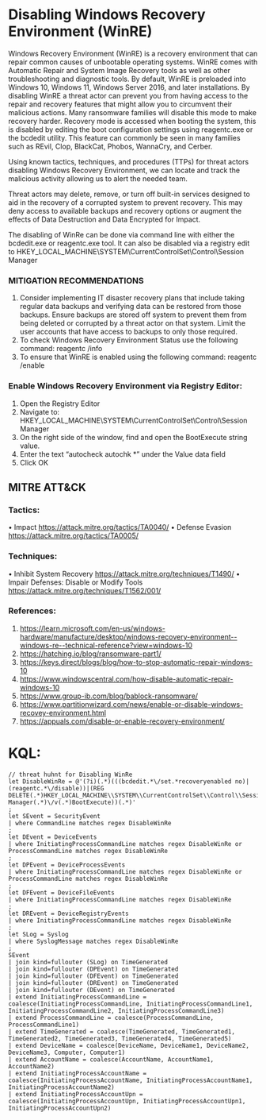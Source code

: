 # Disabling Windows Recovery Environment (WinRE)
Windows Recovery Environment (WinRE) is a recovery environment that can repair common causes of unbootable operating systems. WinRE comes with Automatic Repair and System Image Recovery tools as well as other troubleshooting and diagnostic tools. By default, WinRE is preloaded into Windows 10, Windows 11, Windows Server 2016, and later installations. By disabling WinRE a threat actor can prevent you from having access to the repair and recovery features that might allow you to circumvent their malicious actions. Many ransomware families will disable this mode to make recovery harder. Recovery mode is accessed when booting the system, this is disabled by editing the boot configuration settings using reagentc.exe or the bcdedit utility. This feature can commonly be seen in many families such as REvil, Clop, BlackCat, Phobos, WannaCry, and Cerber.

Using known tactics, techniques, and procedures (TTPs) for threat actors disabling Windows Recovery Environment, we can locate and track the malicious activity allowing us to alert the needed team. 

Threat actors may delete, remove, or turn off built-in services designed to aid in the recovery of a corrupted system to prevent recovery. This may deny access to available backups and recovery options or augment the effects of Data Destruction and Data Encrypted for Impact.

The disabling of WinRe can be done via command line with either the bcdedit.exe or reagentc.exe tool. It can also be disabled via a registry edit to HKEY_LOCAL_MACHINE\SYSTEM\CurrentControlSet\Control\Session Manager 

### MITIGATION RECOMMENDATIONS
1. Consider implementing IT disaster recovery plans that include taking regular data backups and verifying data can be restored from those backups. Ensure backups are stored off system to prevent them from being deleted or corrupted by a threat actor on that system. Limit the user accounts that have access to backups to only those required. 
2. To check Windows Recovery Environment Status use the following command: reagentc /info
3. To ensure that WinRE is enabled using the following command: reagentc /enable

### Enable Windows Recovery Environment via Registry Editor:
1.	Open the Registry Editor 
2.	Navigate to: HKEY_LOCAL_MACHINE\SYSTEM\CurrentControlSet\Control\Session Manager
3.	On the right side of the window, find and open the BootExecute string value. 
4.	Enter the text “autocheck autochk *” under the Value data field 
5.	Click OK

## MITRE ATT&CK
### Tactics:
•	Impact https://attack.mitre.org/tactics/TA0040/ 
•	Defense Evasion https://attack.mitre.org/tactics/TA0005/ 

### Techniques:
•	Inhibit System Recovery https://attack.mitre.org/techniques/T1490/ 
•	Impair Defenses: Disable or Modify Tools https://attack.mitre.org/techniques/T1562/001/ 

### References:
1.	https://learn.microsoft.com/en-us/windows-hardware/manufacture/desktop/windows-recovery-environment--windows-re--technical-reference?view=windows-10 
2.	https://hatching.io/blog/ransomware-part1/ 
3.	https://keys.direct/blogs/blog/how-to-stop-automatic-repair-windows-10 
4.	https://www.windowscentral.com/how-disable-automatic-repair-windows-10 
5.	https://www.group-ib.com/blog/bablock-ransomware/ 
6.	https://www.partitionwizard.com/news/enable-or-disable-windows-recovey-environment.html 
7.	https://appuals.com/disable-or-enable-recovery-environment/

# KQL:
```kql
// threat huhnt for Disabling WinRe
let DisableWinRe = @'(?i)(.*)(((bcdedit.*\/set.*recoveryenabled no)|(reagentc.*\/disable))|(REG DELETE(.*)HKEY_LOCAL_MACHINE\\SYSTEM\\CurrentControlSet\\Control\\Session Manager(.*)\/v(.*)BootExecute))(.*)'
; 
let SEvent = SecurityEvent
| where CommandLine matches regex DisableWinRe
;
let DEvent = DeviceEvents
| where InitiatingProcessCommandLine matches regex DisableWinRe or ProcessCommandLine matches regex DisableWinRe 
;
let DPEvent = DeviceProcessEvents
| where InitiatingProcessCommandLine matches regex DisableWinRe or ProcessCommandLine matches regex DisableWinRe 
;
let DFEvent = DeviceFileEvents
| where InitiatingProcessCommandLine matches regex DisableWinRe 
;
let DREvent = DeviceRegistryEvents
| where InitiatingProcessCommandLine matches regex DisableWinRe 
;
let SLog = Syslog
| where SyslogMessage matches regex DisableWinRe
; 
SEvent
| join kind=fullouter (SLog) on TimeGenerated
| join kind=fullouter (DPEvent) on TimeGenerated
| join kind=fullouter (DFEvent) on TimeGenerated
| join kind=fullouter (DREvent) on TimeGenerated
| join kind=fullouter (DEvent) on TimeGenerated
| extend InitiatingProcessCommandLine = coalesce(InitiatingProcessCommandLine, InitiatingProcessCommandLine1, InitiatingProcessCommandLine2, InitiatingProcessCommandLine3)
| extend ProcessCommandLine = coalesce(ProcessCommandLine, ProcessCommandLine1)
| extend TimeGenerated = coalesce(TimeGenerated, TimeGenerated1, TimeGenerated2, TimeGenerated3, TimeGenerated4, TimeGenerated5)
| extend DeviceName = coalesce(DeviceName, DeviceName1, DeviceName2, DeviceName3, Computer, Computer1)
| extend AccountName = coalesce(AccountName, AccountName1, AccountName2)
| extend InitiatingProcessAccountName = coalesce(InitiatingProcessAccountName, InitiatingProcessAccountName1, InitiatingProcessAccountName2)
| extend InitiatingProcessAccountUpn = coalesce(InitiatingProcessAccountUpn, InitiatingProcessAccountUpn1, InitiatingProcessAccountUpn2)
```